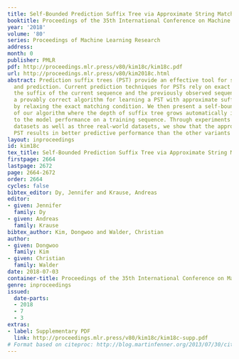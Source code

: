 ```yaml
---
title: Self-Bounded Prediction Suffix Tree via Approximate String Matching
booktitle: Proceedings of the 35th International Conference on Machine Learning
year: '2018'
volume: '80'
series: Proceedings of Machine Learning Research
address: 
month: 0
publisher: PMLR
pdf: http://proceedings.mlr.press/v80/kim18c/kim18c.pdf
url: http://proceedings.mlr.press/v80/kim2018c.html
abstract: Prediction suffix trees (PST) provide an effective tool for sequence modelling
  and prediction. Current prediction techniques for PSTs rely on exact matching between
  the suffix of the current sequence and the previously observed sequence. We present
  a provably correct algorithm for learning a PST with approximate suffix matching
  by relaxing the exact matching condition. We then present a self-bounded enhancement
  of our algorithm where the depth of suffix tree grows automatically in response
  to the model performance on a training sequence. Through experiments on synthetic
  datasets as well as three real-world datasets, we show that the approximate matching
  PST results in better predictive performance than the other variants of PST.
layout: inproceedings
id: kim18c
tex_title: Self-Bounded Prediction Suffix Tree via Approximate String Matching
firstpage: 2664
lastpage: 2672
page: 2664-2672
order: 2664
cycles: false
bibtex_editor: Dy, Jennifer and Krause, Andreas
editor:
- given: Jennifer
  family: Dy
- given: Andreas
  family: Krause
bibtex_author: Kim, Dongwoo and Walder, Christian
author:
- given: Dongwoo
  family: Kim
- given: Christian
  family: Walder
date: 2018-07-03
container-title: Proceedings of the 35th International Conference on Machine Learning
genre: inproceedings
issued:
  date-parts:
  - 2018
  - 7
  - 3
extras:
- label: Supplementary PDF
  link: http://proceedings.mlr.press/v80/kim18c/kim18c-supp.pdf
# Format based on citeproc: http://blog.martinfenner.org/2013/07/30/citeproc-yaml-for-bibliographies/
---
```

